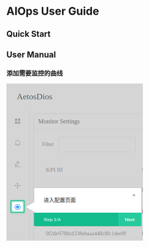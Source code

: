 # AIOps User  Guide
## Quick Start

## User Manual

### 添加需要监控的曲线
![进入Setting页面](https://github.com/DerrickShine/AIOps-User-Manual/blob/master/pic/entering_setting.png)

<!--stackedit_data:
eyJoaXN0b3J5IjpbNTcyMzMwNTE3LDIwODQ4MTg4OTcsLTE2MT
UzODgwNTRdfQ==
-->